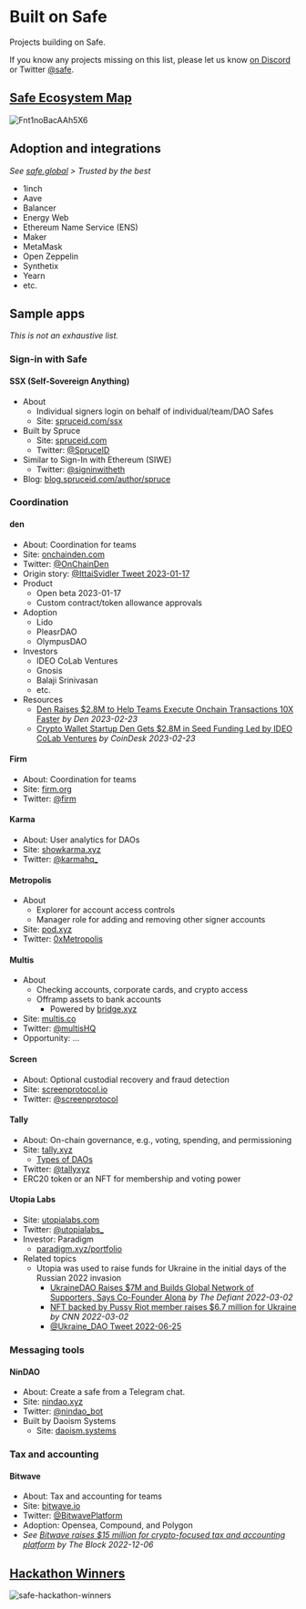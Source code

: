 # Built on Safe

Projects building on Safe.

If you know any projects missing on this list, please let us know [on Discord](https://chat.safe.global) or Twitter [@safe](https://twitter.com/safe).

## [Safe Ecosystem Map](https://twitter.com/safe/status/1620017821714624518)

![Fnt1noBacAAh5X6](https://user-images.githubusercontent.com/9806858/234247416-fe59daaa-472e-4217-8b2b-f9abb43add61.jpg)

## Adoption and integrations

*See [safe.global](https://safe.global) > Trusted by the best*
- 1inch
- Aave
- Balancer
- Energy Web
- Ethereum Name Service (ENS)
- Maker
- MetaMask
- Open Zeppelin
- Synthetix
- Yearn
- etc.

## Sample apps

*This is not an exhaustive list.*

### Sign-in with Safe

#### SSX (Self-Sovereign Anything)

- About
    - Individual signers login on behalf of individual/team/DAO Safes
    - Site: [spruceid.com/ssx](https://spruceid.com/ssx)
- Built by Spruce
    - Site: [spruceid.com](https://spruceid.com)
    - Twitter: [@SpruceID](https://twitter.com/spruceid)
- Similar to Sign-In with Ethereum (SIWE)
    - Twitter: [@signinwitheth](https://twitter.com/signinwitheth)
- Blog: [blog.spruceid.com/author/spruce](https://blog.spruceid.com/author/spruce)

### Coordination

#### den

- About: Coordination for teams
- Site: [onchainden.com](https://www.onchainden.com)
- Twitter: [@OnChainDen](https://twitter.com/OnChainDen)
- Origin story: [@IttaiSvidler Tweet 2023-01-17](https://twitter.com/IttaiSvidler/status/1615364681157468163)
- Product
    - Open beta 2023-01-17
    - Custom contract/token allowance approvals
- Adoption
    - Lido
    - PleasrDAO
    - OlympusDAO
- Investors
    - IDEO CoLab Ventures
    - Gnosis
    - Balaji Srinivasan
    - etc.
- Resources
    - [Den Raises $2.8M to Help Teams Execute Onchain Transactions 10X Faster](https://www.onchainden.com/blog/fundraise) *by Den 2023-02-23*
    - [Crypto Wallet Startup Den Gets $2.8M in Seed Funding Led by IDEO CoLab Ventures](https://www.coindesk.com/business/2023/02/22/crypto-wallet-startup-den-gets-28m-in-seed-funding-led-by-ideo-colab-ventures/) *by CoinDesk 2023-02-23*

#### Firm

- About: Coordination for teams
- Site: [firm.org](https://firm.org/)
- Twitter: [@firm](https://twitter.com/firm)

#### Karma

- About: User analytics for DAOs
- Site: [showkarma.xyz](https://www.showkarma.xyz/)
- Twitter: [@karmahq_](https://twitter.com/karmahq_)

#### Metropolis

- About
    - Explorer for account access controls
    - Manager role for adding and removing other signer accounts
- Site: [pod.xyz](https://pod.xyz)
- Twitter: [0xMetropolis](https://twitter.com/0xMetropolis)

#### Multis

- About
    - Checking accounts, corporate cards, and crypto access
    - Offramp assets to bank accounts
        - Powered by [bridge.xyz](https://www.bridge.xyz)
- Site: [multis.co](https://multis.co)
- Twitter: [@multisHQ](https://twitter.com/multishq)
- Opportunity: ...

#### Screen

- About: Optional custodial recovery and fraud detection
- Site: [screenprotocol.io](https://screenprotocol.io)
- Twitter: [@screenprotocol](https://twitter.com/screenprotocol)

#### Tally

- About: On-chain governance, e.g., voting, spending, and permissioning
- Site: [tally.xyz](https://www.tally.xyz)
    - [Types of DAOs](https://www.tally.xyz/add-a-dao)
- Twitter: [@tallyxyz](https://twitter.com/tallyxyz)
- ERC20 token or an NFT for membership and voting power

#### Utopia Labs

- Site: [utopialabs.com](https://www.utopialabs.com/)
- Twitter: [@utopialabs_](https://twitter.com/utopialabs_)
- Investor: Paradigm
    - [paradigm.xyz/portfolio](https://www.paradigm.xyz/portfolio)
- Related topics
    - Utopia was used to raise funds for Ukraine in the initial days of the Russian 2022 invasion
        - [UkraineDAO Raises $7M and Builds Global Network of Supporters, Says Co-Founder Alona](https://thedefiant.io/ukrainedao-fundraising-7m) *by The Defiant 2022-03-02*
        - [NFT backed by Pussy Riot member raises $6.7 million for Ukraine](https://www.cnn.com/style/article/ukrainedao-pussy-riot-nft-flag-war-fundraising/index.html) *by CNN 2022-03-02*
        - [@Ukraine_DAO Tweet 2022-06-25](https://twitter.com/Ukraine_DAO/status/1540845735297572864)

### Messaging tools

#### NinDAO

- About: Create a safe from a Telegram chat.
- Site: [nindao.xyz](https://nindao.xyz)
- Twitter: [@nindao_bot](https://twitter.com/nindao_bot)
- Built by Daoism Systems
    - Site: [daoism.systems](https://daoism.systems)

### Tax and accounting

#### Bitwave

- About: Tax and accounting for teams
- Site: [bitwave.io](https://www.bitwave.io)
- Twitter: [@BitwavePlatform](https://twitter.com/bitwaveplatform)
- Adoption: Opensea, Compound, and Polygon 
- *See [Bitwave raises $15 million for crypto-focused tax and accounting platform](https://www.theblock.co/post/192648/bitwave-raises-15-million-for-crypto-focused-tax-and-accounting-platform) by The Block 2022-12-06*

## [Hackathon Winners](https://safe-global.notion.site/6b4fe0e6c2bc49cb9c19f24d00ac02c0?v=29b399efc934443e874fba70175f8630)

![safe-hackathon-winners](https://user-images.githubusercontent.com/9806858/234252894-5f5d1f32-f773-4f2d-9d87-da221447f645.gif)